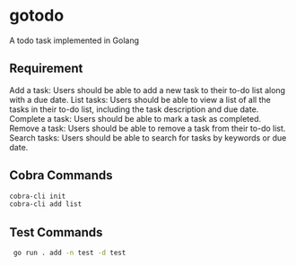 # gotodo
A todo task implemented in Golang

## Requirement
Add a task: Users should be able to add a new task to their to-do list along with a due date.
List tasks:
Users should be able to view a list of all the tasks in their to-do list, including the task description and due date.
Complete a task: Users should be able to mark a task as completed.
Remove a task: Users should be able to remove a task from their to-do list.
Search tasks: Users should be able to search for tasks by keywords or due date.

## Cobra Commands
```bash
cobra-cli init
cobra-cli add list
```

## Test Commands
```bash
 go run . add -n test -d test
```


